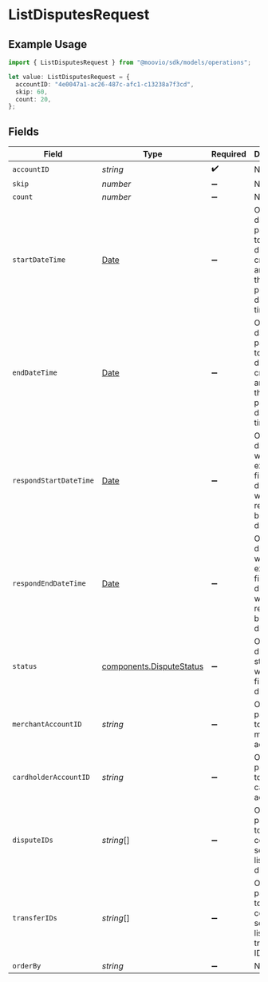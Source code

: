# ListDisputesRequest

## Example Usage

```typescript
import { ListDisputesRequest } from "@moovio/sdk/models/operations";

let value: ListDisputesRequest = {
  accountID: "4e0047a1-ac26-487c-afc1-c13238a7f3cd",
  skip: 60,
  count: 20,
};
```

## Fields

| Field                                                                                                 | Type                                                                                                  | Required                                                                                              | Description                                                                                           | Example                                                                                               |
| ----------------------------------------------------------------------------------------------------- | ----------------------------------------------------------------------------------------------------- | ----------------------------------------------------------------------------------------------------- | ----------------------------------------------------------------------------------------------------- | ----------------------------------------------------------------------------------------------------- |
| `accountID`                                                                                           | *string*                                                                                              | :heavy_check_mark:                                                                                    | N/A                                                                                                   |                                                                                                       |
| `skip`                                                                                                | *number*                                                                                              | :heavy_minus_sign:                                                                                    | N/A                                                                                                   | 60                                                                                                    |
| `count`                                                                                               | *number*                                                                                              | :heavy_minus_sign:                                                                                    | N/A                                                                                                   | 20                                                                                                    |
| `startDateTime`                                                                                       | [Date](https://developer.mozilla.org/en-US/docs/Web/JavaScript/Reference/Global_Objects/Date)         | :heavy_minus_sign:                                                                                    | Optional date-time parameter to filter all disputes created on and after the provided date and time.  |                                                                                                       |
| `endDateTime`                                                                                         | [Date](https://developer.mozilla.org/en-US/docs/Web/JavaScript/Reference/Global_Objects/Date)         | :heavy_minus_sign:                                                                                    | Optional date-time parameter to filter all disputes created on and before the provided date and time. |                                                                                                       |
| `respondStartDateTime`                                                                                | [Date](https://developer.mozilla.org/en-US/docs/Web/JavaScript/Reference/Global_Objects/Date)         | :heavy_minus_sign:                                                                                    | Optional date-time which exclusively filters all disputes with respond by before this date-time.      |                                                                                                       |
| `respondEndDateTime`                                                                                  | [Date](https://developer.mozilla.org/en-US/docs/Web/JavaScript/Reference/Global_Objects/Date)         | :heavy_minus_sign:                                                                                    | Optional date-time which exclusively filters all disputes with respond by before this date-time.      |                                                                                                       |
| `status`                                                                                              | [components.DisputeStatus](../../models/components/disputestatus.md)                                  | :heavy_minus_sign:                                                                                    | Optional dispute status by which to filter the disputes.                                              |                                                                                                       |
| `merchantAccountID`                                                                                   | *string*                                                                                              | :heavy_minus_sign:                                                                                    | Optional parameter to filter by merchant account ID.                                                  |                                                                                                       |
| `cardholderAccountID`                                                                                 | *string*                                                                                              | :heavy_minus_sign:                                                                                    | Optional parameter to filter by cardholder account ID.                                                |                                                                                                       |
| `disputeIDs`                                                                                          | *string*[]                                                                                            | :heavy_minus_sign:                                                                                    | Optional parameter to filter by a comma separated list of dispute IDs.                                |                                                                                                       |
| `transferIDs`                                                                                         | *string*[]                                                                                            | :heavy_minus_sign:                                                                                    | Optional parameter to filter by a comma separated list of transfer IDs.                               |                                                                                                       |
| `orderBy`                                                                                             | *string*                                                                                              | :heavy_minus_sign:                                                                                    | N/A                                                                                                   |                                                                                                       |